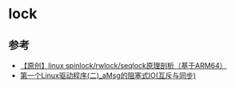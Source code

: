 
# lock


## 参考

- [【原创】linux spinlock/rwlock/seqlock原理剖析（基于ARM64）](https://www.cnblogs.com/LoyenWang/p/12632532.html)
- [第一个Linux驱动程序(二)_aMsg的阻塞式IO(互斥与同步)](https://zhou-yuxin.github.io/articles/2017/%E7%AC%AC%E4%B8%80%E4%B8%AALinux%E9%A9%B1%E5%8A%A8%E7%A8%8B%E5%BA%8F%EF%BC%88%E4%BA%8C%EF%BC%89%E2%80%94%E2%80%94aMsg%E7%9A%84%E9%98%BB%E5%A1%9E%E5%BC%8FIO%EF%BC%88%E4%BA%92%E6%96%A5%E4%B8%8E%E5%90%8C%E6%AD%A5%EF%BC%89/index.html)